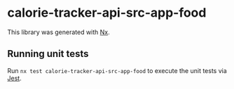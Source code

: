 # calorie-tracker-api-src-app-food

This library was generated with [Nx](https://nx.dev).

## Running unit tests

Run `nx test calorie-tracker-api-src-app-food` to execute the unit tests via [Jest](https://jestjs.io).

